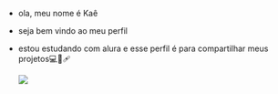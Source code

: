 - ola, meu nome é Kaê 
- seja bem vindo ao meu perfil 
- estou estudando com alura e esse perfil é para compartilhar meus projetos💻🧠🩹

  ![](https://media1.tenor.com/m/hkklOLAQtQgAAAAd/marco-reus-reus.gif)
